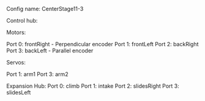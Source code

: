 Config name: CenterStage11-3

Control hub:

Motors:

Port 0: frontRight - Perpendicular encoder
Port 1: frontLeft
Port 2: backRight
Port 3: backLeft - Parallel encoder

Servos:

Port 1: arm1
Port 3: arm2

Expansion Hub:
Port 0: climb
Port 1: intake
Port 2: slidesRight
Port 3: slidesLeft

